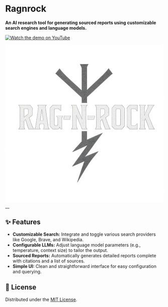 # Ragnrock

**An AI research tool for generating sourced reports using customizable search engines and language models.**

[![Watch the demo on YouTube](https://img.youtube.com/vi/EoM4-k6BV3A/maxresdefault.jpg)](https://www.youtube.com/watch?v=EoM4-k6BV3A "Watch the Ragnrock demo on YouTube")

![Ragnrock Demo GIF](/assets/logo.png)
__

## ✨ Features

- **Customizable Search:** Integrate and toggle various search providers like Google, Brave, and Wikipedia.
- **Configurable LLMs:** Adjust language model parameters (e.g., temperature, context size) to tailor the output.
- **Sourced Reports:** Automatically generates detailed reports complete with citations and a list of sources.
- **Simple UI:** Clean and straightforward interface for easy configuration and querying.

## 📄 License

Distributed under the [MIT License](LICENSE.txt).